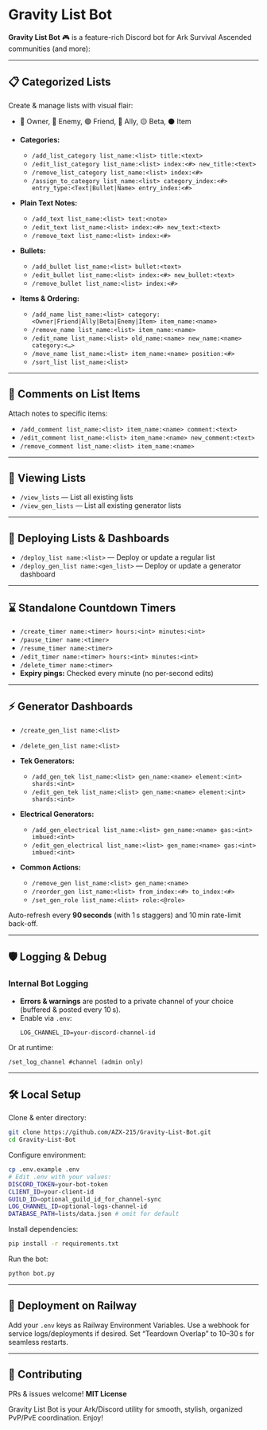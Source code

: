 # Gravity List Bot

**Gravity List Bot** 🎮 is a feature-rich Discord bot for Ark Survival Ascended communities (and more):

---

## 📋 Categorized Lists
Create & manage lists with visual flair:
- 👑 Owner, 🔴 Enemy, 🟢 Friend, 🔵 Ally, 🟡 Beta, ⚫ Item

- **Categories:**
  - `/add_list_category list_name:<list> title:<text>`
  - `/edit_list_category list_name:<list> index:<#> new_title:<text>`
  - `/remove_list_category list_name:<list> index:<#>`
  - `/assign_to_category list_name:<list> category_index:<#> entry_type:<Text|Bullet|Name> entry_index:<#>`

- **Plain Text Notes:**
  - `/add_text list_name:<list> text:<note>`
  - `/edit_text list_name:<list> index:<#> new_text:<text>`
  - `/remove_text list_name:<list> index:<#>`

- **Bullets:**
  - `/add_bullet list_name:<list> bullet:<text>`
  - `/edit_bullet list_name:<list> index:<#> new_bullet:<text>`
  - `/remove_bullet list_name:<list> index:<#>`

- **Items & Ordering:**
  - `/add_name list_name:<list> category:<Owner|Friend|Ally|Beta|Enemy|Item> item_name:<name>`
  - `/remove_name list_name:<list> item_name:<name>`
  - `/edit_name list_name:<list> old_name:<name> new_name:<name> category:<…>`
  - `/move_name list_name:<list> item_name:<name> position:<#>`
  - `/sort_list list_name:<list>`

---

## 💬 Comments on List Items
Attach notes to specific items:
- `/add_comment list_name:<list> item_name:<name> comment:<text>`
- `/edit_comment list_name:<list> item_name:<name> new_comment:<text>`
- `/remove_comment list_name:<list> item_name:<name>`

---

## 📄 Viewing Lists
- `/view_lists` — List all existing lists
- `/view_gen_lists` — List all existing generator lists

---

## 🚀 Deploying Lists & Dashboards
- `/deploy_list name:<list>` — Deploy or update a regular list
- `/deploy_gen_list name:<gen_list>` — Deploy or update a generator dashboard

---

## ⌛ Standalone Countdown Timers
- `/create_timer name:<timer> hours:<int> minutes:<int>`
- `/pause_timer name:<timer>`
- `/resume_timer name:<timer>`
- `/edit_timer name:<timer> hours:<int> minutes:<int>`
- `/delete_timer name:<timer>`
- **Expiry pings:** Checked every minute (no per-second edits)

---

## ⚡ Generator Dashboards
- `/create_gen_list name:<list>`
- `/delete_gen_list name:<list>`

- **Tek Generators:**
  - `/add_gen_tek list_name:<list> gen_name:<name> element:<int> shards:<int>`
  - `/edit_gen_tek list_name:<list> gen_name:<name> element:<int> shards:<int>`

- **Electrical Generators:**
  - `/add_gen_electrical list_name:<list> gen_name:<name> gas:<int> imbued:<int>`
  - `/edit_gen_electrical list_name:<list> gen_name:<name> gas:<int> imbued:<int>`

- **Common Actions:**
  - `/remove_gen list_name:<list> gen_name:<name>`
  - `/reorder_gen list_name:<list> from_index:<#> to_index:<#>`
  - `/set_gen_role list_name:<list> role:<@role>`

Auto-refresh every **90 seconds** (with 1 s staggers) and 10 min rate-limit back-off.

---

## 🛡️ Logging & Debug

### Internal Bot Logging
- **Errors & warnings** are posted to a private channel of your choice (buffered & posted every 10 s).
- Enable via `.env`:
  ```env
  LOG_CHANNEL_ID=your-discord-channel-id
  ```

Or at runtime:
```
/set_log_channel #channel (admin only)
```

---

## 🛠️ Local Setup
Clone & enter directory:

```bash
git clone https://github.com/AZX-215/Gravity-List-Bot.git
cd Gravity-List-Bot
```

Configure environment:

```bash
cp .env.example .env
# Edit .env with your values:
DISCORD_TOKEN=your-bot-token
CLIENT_ID=your-client-id
GUILD_ID=optional_guild_id_for_channel-sync
LOG_CHANNEL_ID=optional-logs-channel-id
DATABASE_PATH=lists/data.json # omit for default
```

Install dependencies:

```bash
pip install -r requirements.txt
```

Run the bot:

```bash
python bot.py
```

---

## 🚀 Deployment on Railway
Add your `.env` keys as Railway Environment Variables.
Use a webhook for service logs/deployments if desired.
Set “Teardown Overlap” to 10–30 s for seamless restarts.

---

## 🤝 Contributing
PRs & issues welcome!
**MIT License**

Gravity List Bot is your Ark/Discord utility for smooth, stylish, organized PvP/PvE coordination. Enjoy!
